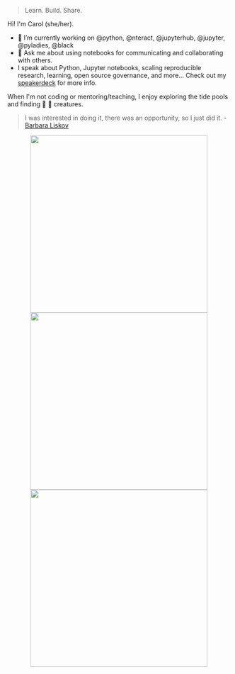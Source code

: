 > Learn. Build. Share.

Hi! I'm Carol (she/her).

- 🔭 I’m currently working on @python, @nteract, @jupyterhub, @jupyter, @pyladies, @black
- 💬 Ask me about using notebooks for communicating and collaborating with others.
- I speak about Python, Jupyter notebooks, scaling reproducible research, learning, 
  open source governance, and more...
  Check out my [speakerdeck](https://speakerdeck.com/willingc) for more info.

When I'm not coding or mentoring/teaching, I enjoy exploring the tide pools and finding
:octopus: :shell: creatures. 

> I was interested in doing it, there was an opportunity, so I just did it. - [Barbara Liskov](http://www.pmg.csail.mit.edu/~liskov/)

<p align = "center">
  <img src = "https://github-readme-stats.vercel.app/api?username=willingc&show_icons=true&" width = 400>
  <img src = "https://github-readme-streak-stats.herokuapp.com?user=willingc&hide_border=true" width = 400>
  <img src = "https://github-readme-stats.vercel.app/api/top-langs/?username=willingc&show_icons=true&" width = 400>
</p>
